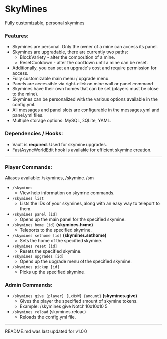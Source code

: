 # SkyMines

Fully customizable, personal skymines

### Features:

* Skymines are personal. Only the owner of a mine can access its panel.
* Skymines are upgradable, there are currently two paths:
  * BlockVariety - alter the composition of a mine.
  * ResetCooldown - alter the cooldown until a mine can be reset.
* Additionally, you can set an upgrade's cost and require permission for access.
* Fully customizable main menu / upgrade menu.
* Panels are accessible via right-click on mine wall or panel command.
* Skymines have their own homes that can be set (players must be close to the mine).
* Skymines can be personalized with the various options available in the config.yml.
* All messages and panel slots are configurable in the messages.yml and panel.yml files.
* Multiple storage options: MySQL, SQLite, YAML.

### Dependencies / Hooks:

* Vault is **required**. Used for skymine upgrades.
* FastAsyncWorldEdit hook is available for efficient skymine creation.

---

### Player Commands:

Aliases available: /skymines, /skymine, /sm

* `/skymines`
  * View help information on skymine commands.
* `/skymines list`
  * Lists the IDs of your skymines, along with an easy way to teleport to them.
* `/skymines panel [id]`
  * Opens up the main panel for the specified skymine.
* `/skymines home [id]` **(skymines.home)**
  * Teleports to the specified skymine.
* `/skymines sethome [id]` **(skymines.sethome)**
  * Sets the home of the specified skymine.
* `/skymines reset [id]`
  * Resets the specified skymine.
* `/skymines upgrades [id]`
  * Opens up the upgrade menu of the specified skymine.
* `/skymines pickup [id]`
  * Picks up the specified skymine.

### Admin Commands:

* `/skymines give [player] {LxHxW} {amount}` **(skymines.give)**
  * Gives the player the specified amount of skymine tokens.
  * Example: /skymines give Notch 10x10x10 5
* `/skymines reload` (skymines.reload)
  * Reloads the config.yml file.

---

README.md was last updated for v1.0.0
